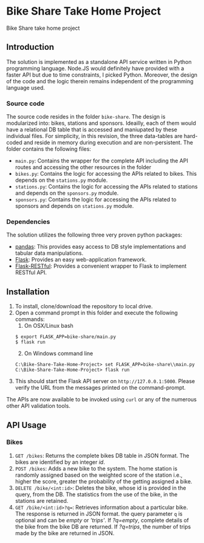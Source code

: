# Bike Share Take Home Project
Bike Share take home project

## Introduction
The solution is implemented as a standalone API service written in Python programming language. 
Node.JS would definitely have provided with a faster API but due to time constraints, I picked 
Python. Moreover, the design of the code and the logic therein remains independent of the 
programming language used. 

### Source code
The source code resides in the folder `bike-share`. The design is modularized into:
bikes, stations and sponsors. Ideailly, each of them would have a relational DB table
that is accessed and maniupated by these individual files. For simplicity, in this 
revision, the three data-tables are hard-coded and reside in memory during execution 
and are non-persistent. The folder contains the following files:
* `main.py`: Contains the wrapper for the complete API including the API routes and accessing the other resources in the folder
* `bikes.py`: Contains the logic for accessing the APIs related to bikes. This depends on the `stations.py` module.
* `stations.py`: Contains the logic for accessing the APIs related to stations and depends on the `sponsors.py` module.
* `sponsors.py`: Contains the logic for accessing the APIs related to sponsors and depends on `stations.py` module.

### Dependencies
The solution utilizes the following three very proven python packages:
* [pandas](https://pypi.org/project/pandas/): This provides easy access to DB style implementations and tabular data manipulations.
* [Flask](https://pypi.org/project/Flask/): Provides an easy web-application framework.
* [Flask-RESTful](https://pypi.org/project/Flask-RESTful/): Provides a convenient wrapper to Flask to implement RESTful API.

## Installation
1. To install, clone/download the repository to local drive. 
2. Open a command prompt in this folder and execute the following commands:
    1. On OSX/Linux bash
    ```
    $ export FLASK_APP=bike-share/main.py
    $ flask run
    ```
    2. On Windows command line
    ```
    C:\Bike-Share-Take-Home-Project> set FLASK_APP=bike-share\\main.py
    C:\Bike-Share-Take-Home-Project> flask run
    ```
  3. This should start the Flask API server on `http://127.0.0.1:5000`. Please verify the URL from the messages printed on the command-prompt. 

The APIs are now available to be invoked using `curl` or any of the numerous other API validation tools.

## API Usage
### Bikes
1. `GET /bikes`:
  Returns the complete bikes DB table in JSON format. The bikes are identified by an integer *id*.
2. `POST /bikes`:
  Adds a new bike to the system. The home station is randomly assigned based on the weighted score of the station i.e., higher the score,  greater the probability of the getting assigned a bike.
3. `DELETE /bike/<int:id>`:
  Deletes the bike, whose id is provided in the query, from the DB. The statistics from the use of the bike, in the stations are retained.
4. `GET /bike/<int:id>?q=`: 
  Retrieves information about a particular bike. The response is returned in JSON format. the query parameter `q` is optional and can be *empty* or *'trips'*. If *?q=empty*, complete details of the bike from the bike DB are returned. If *?q=trips*, the number of trips made by the bike are returned in JSON.
